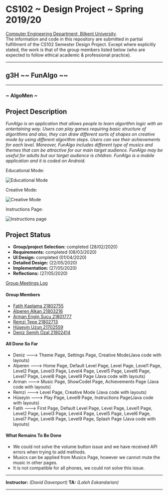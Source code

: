 
# CS102 ~ Design Project ~ Spring 2019/20
[Computer Engineering Department, Bilkent University](http://w3.cs.bilkent.edu.tr/en/).  
The information and code in this repository are submitted in partial fulfillment of the CS102 Semester Design Project. Except where explicitly stated, the work is that of the group members listed below (who are expected to follow ethical academic & professional practice).
****
## g3H ~~ FunAlgo ~~
****
### ~ AlgoMen ~

## Project Description
   _FunAlgo is an application that allows people to learn algorithm logic with an entertaining way. Users can play games requiring basic structure of algorithms and also, they can draw different sorts of shapes on creative mode by using different algorithm steps. Users can see their achievements for each level. Moreover, FunAlgo includes different type of musics and themes that can be attractive for our main target audience. FunAlgo may be useful for adults but our target audience is children. FunAlgo is a mobile application and it is coded on Android._
   
   Educational Mode:
   
   ![Educational Mode](https://user-images.githubusercontent.com/63668011/83145570-a7c38480-a0fd-11ea-89bb-6deb5b056bd8.PNG)
   
   Creative Mode:
   
   ![Creative Mode](https://user-images.githubusercontent.com/63668011/83145912-33d5ac00-a0fe-11ea-89e9-226909e97807.PNG)
   
   Instructions Page:
   
   ![Instructions page](https://user-images.githubusercontent.com/63668011/83145682-dfcac780-a0fd-11ea-8307-afab468b9f47.PNG)



   

## Project Status
+ **Group/project Selection:** completed (28/02/2020)
+ **Requirements:** completed (08/03/2020)
+ **UI Design:** completed (01/04/2020)
+ **Detailed Design:** (22/05/2020)
+ **Implementation:** (27/05/2020)
+ **Reflections:** (27/05/2020)

[Group Meetings Log](group/meetingslog.md)
#### Group Members
- [Fatih Kaplama      21802755](group/member1_log.md)    
- [Alperen Alkan     21803216](group/member2_log.md)
- [Arman Engin Sucu   21801777](group/member3_log.md)
- [Remzi Tepe         21802713](group/member4_log.md)
- [Hüseyin Uzun       21702559](group/member5_log.md)
- [Deniz Semih Özal     21802414](group/member6_log.md)

#### All Done So Far
+ Deniz ---> Theme Page, Settings Page, Creative Mode(Java code with layouts)
+ Alperen ---> Home Page, Default Level Page, Level Page, Level1 Page, Level2 Page, Level3 Page, Level4 Page, Level5 Page, Level6 Page, Level7 Page, Level8 Page, Level9 Page (Java code with layouts)
+ Arman ---> Music Page, ShowCodeI Page, Achievements Page (Java code with layouts)
+ Remzi ---> Level Page, Creative Mode (Java code with layouts)
+ Hüseyin ---> Play Page, Level9 Page, Instructions Page(Java code with layouts)
+ Fatih ---> First Page, Default Level Page, Level Page, Level1 Page, Level2 Page, Level3 Page, Level4 Page, Level5 Page, Level6 Page, Level7 Page, Level8 Page, Level9 Page, Splash Page (Java code with layouts)

#### What Remains To Be Done
+ We could not solve the volume button issue and we have received API errors when trying to add methods.
+ Musics can be applied from    Musics Page, however we cannot mute the music in other pages.
+ It is not compatible for all phones, we could not solve this issue.

****
**Instructor:** _(David Davenport)_   **TA:**  _(Laleh Eskandarian)_
****
